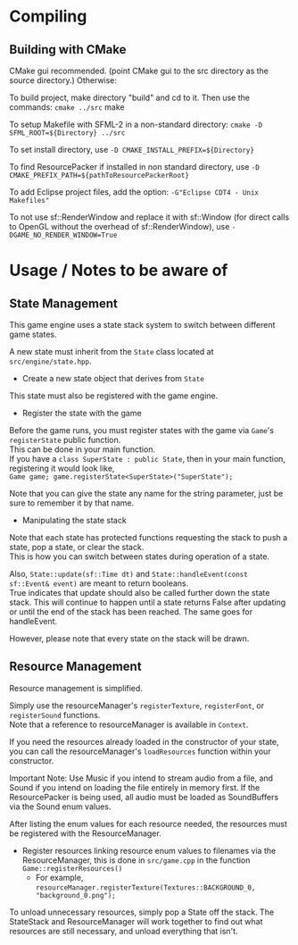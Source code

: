 

# Compiling

## Building with CMake

CMake gui recommended. (point CMake gui to the src directory as the source directory.)
Otherwise:

To build project, make directory "build" and cd to it. Then use the commands:
`cmake ../src`
make

To setup Makefile with SFML-2 in a non-standard directory:
`cmake -D SFML_ROOT=${Directory} ../src`

To set install directory, use `-D CMAKE_INSTALL_PREFIX=${Directory}`

To find ResourcePacker if installed in non standard directory,
use `-D CMAKE_PREFIX_PATH=${pathToResourcePackerRoot}`

To add Eclipse project files, add the option:
`-G"Eclipse CDT4 - Unix Makefiles"`

To not use sf::RenderWindow and replace it with sf::Window (for direct calls to
OpenGL without the overhead of sf::RenderWindow), use
`-DGAME_NO_RENDER_WINDOW=True`

# Usage / Notes to be aware of

## State Management

This game engine uses a state stack system to switch between different game states.

A new state must inherit from the `State` class located at `src/engine/state.hpp`.

- Create a new state object that derives from `State`

This state must also be registered with the game engine.  

- Register the state with the game

Before the game runs, you must register states with the game via `Game`'s `registerState` public function.  
This can be done in your main function.  
If you have a `class SuperState : public State`, then in your main function, registering it would look like,  
`Game game;
game.registerState<SuperState>("SuperState");`

Note that you can give the state any name for the string parameter, just be sure to remember it by that name.

- Manipulating the state stack

Note that each state has protected functions requesting the stack to push a state, pop a state, or clear the stack.  
This is how you can switch between states during operation of a state.

Also, `State::update(sf::Time dt)` and `State::handleEvent(const sf::Event& event)` are meant to return booleans.  
True indicates that update should also be called further down the state stack. This will continue to happen until a state returns False after updating or until the end of the stack has been reached. The same goes for handleEvent.

However, please note that every state on the stack will be drawn.

## Resource Management

Resource management is simplified.

Simply use the resourceManager's `registerTexture`, `registerFont`, or `registerSound` functions.  
Note that a reference to resourceManager is available in `Context`.

If you need the resources already loaded in the constructor of your state, you can call the resourceManager's `loadResources` function within your constructor.

Important Note: Use Music if you intend to stream audio from a file, and Sound if you intend on loading the file entirely in memory first. If the ResourcePacker is being used, all audio must be loaded as SoundBuffers via the Sound enum values.

After listing the enum values for each resource needed, the resources must be registered with the ResourceManager.

- Register resources linking resource enum values to filenames via the ResourceManager, this is done in `src/game.cpp` in the function `Game::registerResources()`
    - For example, `resourceManager.registerTexture(Textures::BACKGROUND_0, "background_0.png");`

To unload unnecessary resources, simply pop a State off the stack. The StateStack and ResourceManager will work together to find out what resources are still necessary, and unload everything that isn't.

